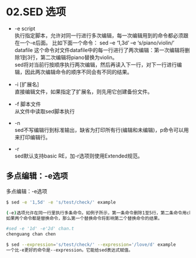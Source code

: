 # 02.SED 选项

* -e script     
执行指定脚本，允许对同一行进行多次编辑，每一次编辑用到的命令都必须跟在一个-e后面。
比如下面一个命令：
sed –e ‘1,3d’ –e ‘s/piano/violin/’ datafile
这个命令对文件datafile中的每一行进行了两次编辑：第一次编辑将删除1到3行，第二次编辑将piano替换为violin。  
sed将对当前行按顺序执行两次编辑，然后再读入下一行，对下一行进行编辑，因此两次编辑命令的顺序不同会有不同的结果。  

* -i [扩展名]  
直接编辑文件，如果指定了扩展名，则先用它创建备份文件。  

* -f 脚本文件   
从文件中读取sed脚本执行  

* -n            
sed不写编辑行到标准输出，缺省为打印所有行(编辑和未编辑)，p命令可以用来打印编辑行。  

* -r           
sed默认支持basic RE，加-r选项则使用Extended规范。  

## 多点编辑：-e选项 

多点编辑：-e选项  
```bash
$ sed -e '1,5d' -e 's/test/check/' example  

(-e)选项允许在同一行里执行多条命令。如例子所示，第一条命令删除1至5行，第二条命令用check替换test。命令的执 行顺序对结果有影响。
如果两个命令都是替换命令，那么第一个替换命令将影响第二个替换命令的结果。  

#sed -e '1d' -e'2d' chan.t 
chenguang chan chen

$ sed --expression='s/test/check/' --expression='/love/d' example
一个比-e更好的命令是--expression。它能给sed表达式赋值。 

```

